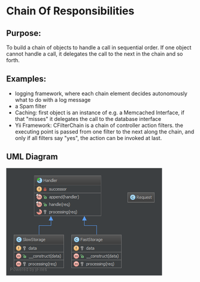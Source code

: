 # Chain Of Responsibilities

## Purpose:

To build a chain of objects to handle a call in sequential order. If one object cannot handle a call, it delegates the call to the next in the chain and so forth.

## Examples:

* logging framework, where each chain element decides autonomously what to do with a log message
* a Spam filter
* Caching: first object is an instance of e.g. a Memcached Interface, if that "misses" it delegates the call to the database interface
* Yii Framework: CFilterChain is a chain of controller action filters. the executing point is passed from one filter to the next along the chain, and only if all filters say "yes", the action can be invoked at last.

## UML Diagram

![Alt ChainOfResponsibility UML Diagram](uml/uml.png)
